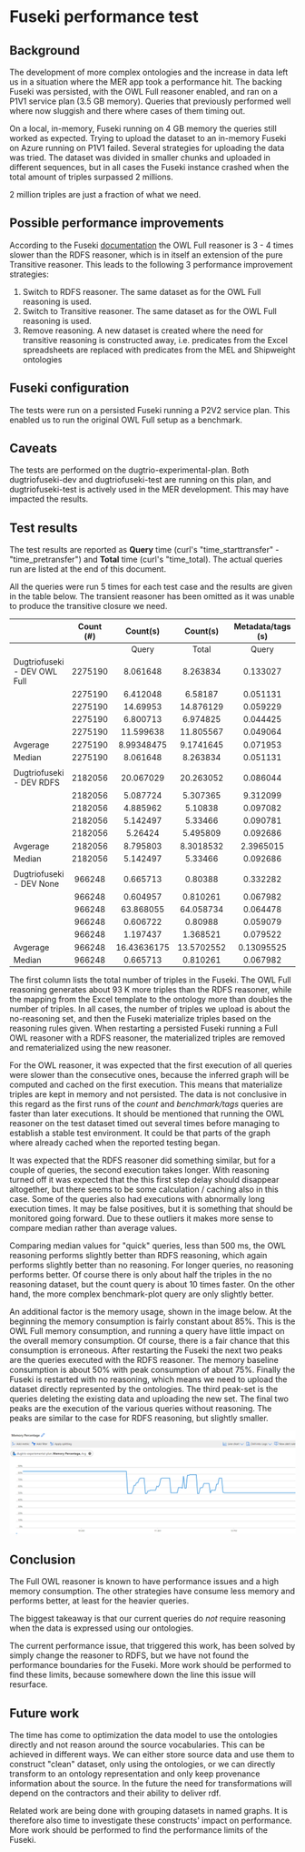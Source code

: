 # Fuseki performance test

## Background
The development of more complex ontologies and the increase in data left us in a situation where the MER app took a performance hit. The backing Fuseki was persisted, with the OWL Full reasoner enabled, and ran on a P1V1 service plan (3.5 GB memory). Queries that previously performed well where now sluggish and there where cases of them timing out.

On a local, in-memory, Fuseki running on 4 GB memory the queries still worked as expected. Trying to upload the dataset to an in-memory Fuseki on Azure running on P1V1 failed. Several strategies for uploading the data was tried. The dataset was divided in smaller chunks and uploaded in different sequences, but in all cases the Fuseki instance crashed when the total amount of triples surpassed 2 millions.

2 million triples are just a fraction of what we need.

## Possible performance improvements
According to the Fuseki [documentation](https://jena.apache.org/documentation/inference/#OWLnotes) the OWL Full reasoner is 3 - 4 times slower than the RDFS reasoner, which is in itself an extension of the pure Transitive reasoner. This leads to the following 3 performance improvement strategies:

1. Switch to RDFS reasoner. The same dataset as for the OWL Full reasoning is used.
2. Switch to Transitive reasoner. The same dataset as for the OWL Full reasoning is used.
3. Remove reasoning. A new dataset is created where the need for transitive reasoning is constructed away, i.e. predicates from the Excel spreadsheets are replaced with predicates from the MEL and Shipweight ontologies

## Fuseki configuration
The tests were run on a persisted Fuseki running a P2V2 service plan. This enabled us to run the original OWL Full setup as a benchmark. 

## Caveats
The tests are performed on the dugtrio-experimental-plan. Both dugtriofuseki-dev and dugtriofuseki-test are running on this plan, and dugtriofuseki-test is actively used in the MER development. This may have impacted the results.  

## Test results
The test results are reported as **Query** time (curl's "time_starttransfer" - "time_pretransfer")  and **Total** time (curl's "time_total). The actual queries run are listed at the end of this document.

All the queries were run 5 times for each test case and the results are given in the table below. The transient reasoner has been omitted as it was unable to produce the transitive closure we need.

|                                    | Count (#) |   Count(s)  |    Count(s)        | Metadata/tags (s) |    Metadata/tags (s)         | Projects/References (s) |      Projects/References (s)        | Benchmarks/Plots (s) |       Benchmarks/Plots (s)      | Benchmark/Tags |     Benchmark/Tags      |
|------------------------------------|:---------:|:-----------:|:----------:|:-----------------:|:----------:|:-----------------------:|:-----------:|:--------------------:|:----------:|:--------------:|:---------:|
|                                    |           |    Query    |    Total   |       Query       |    Total   |          Query          |    Total    |         Query        |    Total   |      Query     |   Total   |
| Dugtriofuseki - DEV       OWL Full | 2275190   | 8.061648    | 8.263834   | 0.133027          | 0.371843   | 0.094723                | 0.321595    | 8.58532              | 8.793088   | 0.056691       | 0.252264  |
|                                    | 2275190   | 6.412048    | 6.58187    | 0.051131          | 0.243165   | 0.053163                | 0.262188    | 2.623164             | 2.816513   | 0.047894       | 0.258525  |
|                                    | 2275190   | 14.69953    | 14.876129  | 0.059229          | 0.255377   | 0.067887                | 0.309429    | 1.902781             | 2.087624   | 0.057208       | 0.246083  |
|                                    | 2275190   | 6.800713    | 6.974825   | 0.044425          | 0.248278   | 0.046756                | 0.256024    | 1.830401             | 2.040776   | 0.04848        | 0.2386    |
|                                    | 2275190   | 11.599638   | 11.805567  | 0.049064          | 0.271037   | 0.049912                | 0.192386    | 2.024632             | 2.232218   | 0.055322       | 0.238463  |
| Avgerage                           | 2275190   | 8.99348475  | 9.1741645  | 0.071953          | 0.27966575 | 0.06563225              | 0.287309    | 3.7354165            | 3.93450025 | 0.05256825     | 0.248868  |
| Median                             | 2275190   | 8.061648    | 8.263834   | 0.051131          | 0.255377   | 0.053163                | 0.262188    | 2.024632             | 2.232218   | 0.055322       | 0.246083  |
|                                    |           |             |            |                   |            |                         |             |                      |            |                |           |
|   Dugtriofuseki - DEV       RDFS   | 2182056   | 20.067029   | 20.263052  | 0.086044          | 0.305974   | 0.952273                | 1.206218    | 8.127438             | 8.342316   | 0.135077       | 0.386528  |
|                                    | 2182056   | 5.087724    | 5.307365   | 9.312099          | 9.517139   | 0.081647                | 0.298291    | 17.604945            | 17.802768  | 0.068621       | 0.223245  |
|                                    | 2182056   | 4.885962    | 5.10838    | 0.097082          | 0.296827   | 0.073143                | 0.357903    | 1.989287             | 2.161606   | 0.079837       | 0.261152  |
|                                    | 2182056   | 5.142497    | 5.33466    | 0.090781          | 0.29418    | 0.063882                | 0.256839    | 1.86424              | 2.059724   | 0.071706       | 0.315553  |
|                                    | 2182056   | 5.26424     | 5.495809   | 0.092686          | 0.306469   | 0.08752                 | 0.258377    | 1.515184             | 1.754649   | 0.088356       | 0.295009  |
| Avgerage                           | 2182056   | 8.795803    | 8.3018532  | 2.3965015         | 2.1441178  | 0.29273625              | 0.52981275  | 7.3964775            | 7.5916035  | 0.08881025     | 0.2966195 |
| Median                             | 2182056   | 5.142497    | 5.33466    | 0.092686          | 0.305974   | 0.081647                | 0.298291    | 1.989287             | 2.161606   | 0.079837       | 0.295009  |
|                                    |           |             |            |                   |            |                         |             |                      |            |                |           |
|   Dugtriofuseki - DEV       None   | 966248    | 0.665713    | 0.80388    | 0.332282          | 0.513786   | 46.415088               | 46.614303   | 7.68952              | 7.870571   | 1.037331       | 1.236707  |
|                                    | 966248    | 0.604957    | 0.810261   | 0.067982          | 0.259785   | 0.097708                | 0.412884    | 1.725376             | 1.939405   | 0.105499       | 0.317     |
|                                    | 966248    | 63.868055   | 64.058734  | 0.064478          | 0.256732   | 0.100984                | 0.318746    | 1.967913             | 2.167702   | 0.160048       | 0.395198  |
|                                    | 966248    | 0.606722    | 0.80988    | 0.059079          | 0.384634   | 0.121639                | 0.407882    | 1.617537             | 1.823677   | 0.103049       | 0.308629  |
|                                    | 966248    | 1.197437    | 1.368521   | 0.079522          | 0.290095   | 0.085735                | 0.300236    | 1.474666             | 1.571073   | 0.13714        | 0.321753  |
| Avgerage                           | 966248    | 16.43636175 | 13.5702552 | 0.13095525        | 0.3410064  | 11.68385475             | 11.93845375 | 3.2500865            | 3.45033875 | 0.35148175     | 0.5158574 |
| Median                             | 966248    | 0.665713    | 0.810261   | 0.067982          | 0.290095   | 0.100984                | 0.407882    | 1.725376             | 1.939405   | 0.13714        | 0.321753  |

The first column lists the total number of triples in the Fuseki. The OWL Full reasoning generates about 93 K more triples than the RDFS reasoner, while the mapping from the Excel template to the ontology more than doubles the number of triples. In all cases, the number of triples we upload is about the no-reasoning set, and then the Fuseki materialize triples based on the reasoning rules given. When restarting a persisted Fuseki running a Full OWL reasoner with a RDFS reasoner, the materialized triples are removed and rematerialized using the new reasoner.  

For the OWL reasoner, it was expected that the first execution of all queries were slower than the consecutive ones, because the inferred graph will be computed and cached on the first execution. This means that materialize triples are kept in memory and not persisted. The data is not conclusive in this regard as the first runs of the *count* and *benchmark/tags* queries are faster than later executions. It should be mentioned that running the OWL reasoner on the test dataset timed out several times before managing to establish a stable test environment. It could be that parts of the graph where already cached when the reported testing began.   

It was expected that the RDFS reasoner did something similar, but for a couple of queries, the second execution takes longer. With reasoning turned off it was expected that the this first step delay should disappear altogether, but there seems to be some calculation / caching also in this case. Some of the queries also had executions with abnormally long execution times. It may be false positives, but it is something that should be monitored going forward. Due to these outliers it makes more sense to compare median rather than average values.

Comparing median values for "quick" queries, less than 500 ms, the OWL reasoning performs slightly better than RDFS reasoning, which again performs slightly better than no reasoning. For longer queries, no reasoning performs better. Of course there is only about half the triples in the no reasoning dataset, but the count query is about 10 times faster. On the other hand, the more complex benchmark-plot query are only slightly better.

An additional factor is the memory usage, shown in the image below. At the beginning the memory consumption is fairly constant about 85%. This is the OWL Full memory consumption, and running a query have little impact on the overall memory consumption. Of course, there is a fair chance that this consumption is erroneous. After restarting the Fuseki the next two peaks are the queries executed with the RDFS reasoner. The memory baseline consumption is about 50% with peak consumption of about 75%. Finally the Fuseki is restarted with no reasoning, which means we need to upload the dataset directly represented by the ontologies. The third peak-set is the queries deleting the existing data and uploading the new set. The final two peaks are the execution of the various queries without reasoning. The peaks are similar to the case for RDFS reasoning, but slightly smaller.   

![Fuseki Memory use](Fuseki_memory_use.png)

## Conclusion
The Full OWL reasoner is known to have performance issues and a high memory consumption. The other strategies have consume less memory and performs better, at least for the heavier queries.

The biggest takeaway is that our current queries do *not* require reasoning when the data is expressed using our ontologies. 

The current performance issue, that triggered this work, has been solved by simply change the reasoner to RDFS, but we have not found the performance boundaries for the Fuseki. More work should be performed to find these limits, because somewhere down the line this issue will resurface. 

## Future work
The time has come to optimization the data model to use the ontologies directly and not reason around the source vocabularies. This can be achieved in different ways. We can either store source data and use them to construct "clean" dataset, only using the ontologies, or we can directly transform to an ontology representation and only keep provenance information about the source. In the future the need for transformations will depend on the contractors and their ability to deliver rdf. 

Related work are being done with grouping datasets in named graphs. It is therefore also time to investigate these constructs' impact on performance. More work should be performed to find the performance limits of the Fuseki.   
